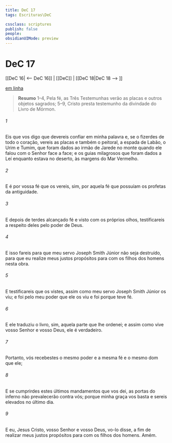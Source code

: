 ```yaml
---
title: DeC 17
tags: Escrituras\DeC

cssclass: scriptures
publish: false
people:
obsidianUIMode: preview
---
```


# DeC 17
[[DeC 16| <-- DeC 16]] | [[DeC]] | [[DeC 18|DeC 18 --> ]]

[em linha](https://churchofjesuschrist.org/study/scriptures/dc-testament/dc/17?lang=por)

> __Resumo__
1–4, Pela fé, as Três Testemunhas verão as placas e outros objetos sagrados; 5–9, Cristo presta testemunho da divindade do Livro de Mórmon.

###### 1 
Eis que vos digo que devereis confiar em minha palavra e, se o fizerdes de todo o coração, vereis as placas e também o peitoral, a espada de Labão, o Urim e Tumim, que foram dados ao irmão de Jarede no monte quando ele falou com o Senhor face a face; e os guias milagrosos que foram dados a Leí enquanto estava no deserto, às margens do Mar Vermelho.

###### 2 
E é por vossa fé que os vereis, sim, por aquela fé que possuíam os profetas da antiguidade.

###### 3 
E depois de terdes alcançado fé e visto com os próprios olhos, testificareis a respeito deles pelo poder de Deus.

###### 4 
E isso fareis para que meu servo Joseph Smith Júnior não seja destruído, para que eu realize meus justos propósitos para com os filhos dos homens nesta obra.

###### 5 
E testificareis que os vistes, assim como meu servo Joseph Smith Júnior os viu; e foi pelo meu poder que ele os viu e foi porque teve fé.

###### 6 
E ele traduziu o livro, sim, aquela parte que lhe ordenei; e assim como vive vosso Senhor e vosso Deus, ele é verdadeiro.

###### 7 
Portanto, vós recebestes o mesmo poder e a mesma fé e o mesmo dom que ele;

###### 8 
E se cumprirdes estes últimos mandamentos que vos dei, as portas do inferno não prevalecerão contra vós; porque minha graça vos basta e sereis elevados no último dia.

###### 9 
E eu, Jesus Cristo, vosso Senhor e vosso Deus, vo-lo disse, a fim de realizar meus justos propósitos para com os filhos dos homens. Amém.

